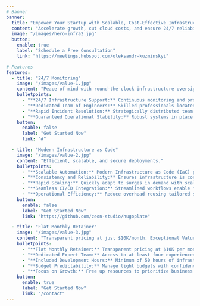 ```yaml
---
# Banner
banner:
  title: "Empower Your Startup with Scalable, Cost-Effective Infrastructure Management"
  content: "Accelerate growth, cut cloud costs, and ensure 24/7 reliability with our expert-managed flat-price infrastructure services."
  image: "/images/hero-infra2.jpg"
  button:
    enable: true
    label: "Schedule a Free Consultation"
    link: "https://meetings.hubspot.com/oleksandr-kuzminskyi"

# Features
features:
  - title: "24/7 Monitoring"
    image: "/images/value-1.jpg"
    content: "Peace of mind with round-the-clock infrastructure oversight. Global Coverage for Unmatched Reliability."
    bulletpoints:
      - "**24/7 Infrastructure Support:** Continuous monitoring and protection of your infrastructure to prevent downtime."
      - "**Dedicated Team of Engineers:** Skilled professionals located across North America, South America, and Europe for global coverage."
      - "**Rapid Incident Resolution:** Strategically distributed team ensures minimal response latency regardless of time zone."
      - "**Guaranteed Operational Stability:** Robust systems in place to ensure your infrastructure remains secure and operational around the clock."
    button:
      enable: false
      label: "Get Started Now"
      link: "#"

  - title: "Modern Infrastructure as Code"
    image: "/images/value-2.jpg"
    content: "Efficient, scalable, and secure deployments."
    bulletpoints:
      - "**Scalable Automation:** Modern Infrastructure as Code (IaC) practices automate cloud resource deployment and management."
      - "**Consistency and Reliability:** Ensures infrastructure is consistent, repeatable, and free from human error."
      - "**Rapid Scaling:** Quickly adapt to surges in demand with scalable, automated infrastructure."
      - "**Seamless CI/CD Integration:** Streamlined workflows enable faster deployments with built-in IaC compatibility."
      - "**Operational Efficiency:** Reduce overhead reusing tailored solutions that eliminate manual management bottlenecks."
    button:
      enable: false
      label: "Get Started Now"
      link: "https://github.com/zeon-studio/hugoplate"

  - title: "Flat Monthly Retainer"
    image: "/images/value-3.jpg"
    content: "Transparent pricing at just $10K/month. Exceptional Value."
    bulletpoints:
      - "**Flat Monthly Retainer:** Transparent pricing at $10K per month with no hidden fees or unexpected costs."
      - "**Dedicated Expert Team:** Access to at least four experienced engineers providing 24/7 infrastructure monitoring and support."
      - "**Included Development Hours:** Minimum of 50 hours of infrastructure development each month for new features, performance optimization, and seamless scaling."
      - "**Budget Predictability:** Manage tight budgets with confidence, knowing your costs are fixed and your infrastructure is in expert hands."
      - "**Focus on Growth:** Free up resources to prioritize business expansion while we handle your infrastructure needs."
    button:
      enable: true
      label: "Get Started Now"
      link: "/contact"
---
```

